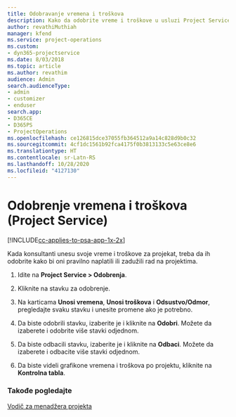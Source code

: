 ```yaml
---
title: Odobravanje vremena i troškova
description: Kako da odobrite vreme i troškove u usluzi Project Service
author: revathiMuthiah
manager: kfend
ms.service: project-operations
ms.custom:
- dyn365-projectservice
ms.date: 8/03/2018
ms.topic: article
ms.author: revathim
audience: Admin
search.audienceType:
- admin
- customizer
- enduser
search.app:
- D365CE
- D365PS
- ProjectOperations
ms.openlocfilehash: ce126815dce37055fb364512a9a14c828d9b0c32
ms.sourcegitcommit: 4cf1dc1561b92fca4175f0b3813133c5e63ce8e6
ms.translationtype: HT
ms.contentlocale: sr-Latn-RS
ms.lasthandoff: 10/28/2020
ms.locfileid: "4127130"
---
```

# <a name="approve-time-and-expenses-project-service"></a>Odobrenje vremena i troškova (Project Service)

[!INCLUDE[cc-applies-to-psa-app-1x-2x](../includes/cc-applies-to-psa-app-1x-2x.md)]

Kada konsultanti unesu svoje vreme i troškove za projekat, treba da ih odobrite kako bi oni pravilno naplatili ili zadužili rad na projektima.  
  
1.  Idite na **Project Service > Odobrenja**.  
  
2.  Kliknite na stavku za odobrenje.  
  
3.  Na karticama **Unosi vremena**, **Unosi troškova** i **Odsustvo/Odmor**, pregledajte svaku stavku i unesite promene ako je potrebno.  
  
4.  Da biste odobrili stavku, izaberite je i kliknite na **Odobri**. Možete da izaberete i odobrite više stavki odjednom.  
  
5.  Da biste odbacili stavku, izaberite je i kliknite na **Odbaci**. Možete da izaberete i odbacite više stavki odjednom.  
  
6.  Da biste videli grafikone vremena i troškova po projektu, kliknite na **Kontrolna tabla**.  
  
### <a name="see-also"></a>Takođe pogledajte  
 [Vodič za menadžera projekta](../psa/project-manager-guide.md)
